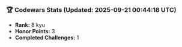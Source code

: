 ### 🏆 Codewars Stats (Updated: 2025-09-21 00:44:18 UTC)

- **Rank:** 8 kyu
- **Honor Points:** 3
- **Completed Challenges:** 1
